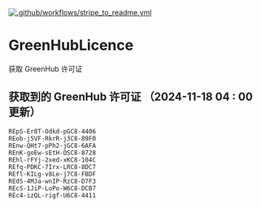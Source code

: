 [![.github/workflows/stripe_to_readme.yml](https://github.com/zjx-kimi/GreenHubLicence/actions/workflows/stripe_to_readme.yml/badge.svg)](https://github.com/zjx-kimi/GreenHubLicence/actions/workflows/stripe_to_readme.yml)
# GreenHubLicence
获取 GreenHub 许可证
## 获取到的 GreenHub 许可证 （2024-11-18 04 : 00 更新）
```
REpS-Er8T-Odkd-pGC8-4406
REob-j5VF-RkrR-j3C8-89F0
REnw-QHt7-pPh2-jGC8-6AFA
REnK-goEw-sEtH-OSC8-8728
REhl-rFYj-2xed-xKC8-104C
REfq-PDKC-7Irx-LRC8-8DC7
REfl-KILg-v8Le-j7C8-FBDF
REdS-4MJa-wnIP-RzC8-D7F3
REcS-1JiP-LoPo-W6C8-DCB7
REc4-izQL-rigf-U6C8-4411
```
